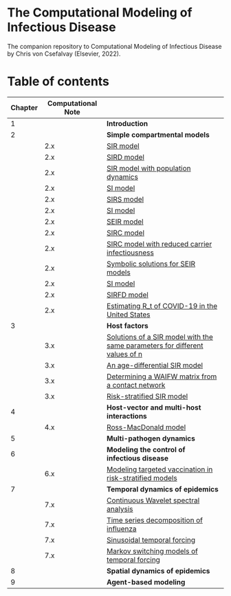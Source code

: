 # The Computational Modeling of Infectious Disease

The companion repository to Computational Modeling of Infectious Disease by Chris von Csefalvay (Elsevier, 2022).


# Table of contents

| Chapter | Computational Note | |
|---	|---	|--------------------------------------------	| 
| 1 	|   	| **Introduction**                               	|     |
| 2 	|   	| **Simple compartmental models**                	|     |
|     | 2.x |  [SIR model](https://github.com/chrisvoncsefalvay/computational-infectious-disease/blob/main/ch02/simple_sir_models/simple_sir_models.ipynb)  |
|     | 2.x |  [SIRD model](https://github.com/chrisvoncsefalvay/computational-infectious-disease/blob/main/ch02/simple_sir_models/simple_sir_models.ipynb)  |
|     | 2.x |  [SIR model with population dynamics](https://github.com/chrisvoncsefalvay/computational-infectious-disease/blob/main/ch02/simple_sir_models/simple_sir_models.ipynb)  |
|     | 2.x |  [SI model](https://github.com/chrisvoncsefalvay/computational-infectious-disease/blob/main/ch02/simple_sir_models/simple_sir_models.ipynb)  |
|     | 2.x |  [SIRS model](https://github.com/chrisvoncsefalvay/computational-infectious-disease/blob/main/ch02/simple_sir_models/simple_sir_models.ipynb)  |
|     | 2.x |  [SI model](https://github.com/chrisvoncsefalvay/computational-infectious-disease/blob/main/ch02/simple_sir_models/simple_sir_models.ipynb)  |
|     | 2.x |  [SEIR model](https://github.com/chrisvoncsefalvay/computational-infectious-disease/blob/main/ch02/simple_sir_models/simple_sir_models.ipynb)  |
|     | 2.x |  [SIRC model](https://github.com/chrisvoncsefalvay/computational-infectious-disease/blob/main/ch02/simple_sir_models/simple_sir_models.ipynb)  |
|     | 2.x |  [SIRC model with reduced carrier infectiousness](https://github.com/chrisvoncsefalvay/computational-infectious-disease/blob/main/ch02/simple_sir_models/simple_sir_models.ipynb)  |
|     | 2.x |  [Symbolic solutions for SEIR models](https://github.com/chrisvoncsefalvay/computational-infectious-disease/blob/main/ch02/simple_sir_models/simple_sir_models.ipynb)  |
|     | 2.x |  [SI model](https://github.com/chrisvoncsefalvay/computational-infectious-disease/blob/main/ch02/simple_sir_models/simple_sir_models.ipynb)  |
|     | 2.x |  [SIRFD model](https://github.com/chrisvoncsefalvay/computational-infectious-disease/blob/main/ch02/sirfd/sirfd.ipynb) |
|     | 2.x |  [Estimating R_t of COVID-19 in the United States](https://github.com/chrisvoncsefalvay/computational-infectious-disease/blob/main/ch02/rt_estimation/Rt%20estimation.ipynb) |
| 3 	|   	| **Host factors**                               	|     |
|     | 3.x |  [Solutions of a SIR model with the same parameters for different values of n](https://github.com/chrisvoncsefalvay/computational-infectious-disease/blob/main/ch03/sir_different_ns/sir_different_ns.ipynb) |
|     | 3.x |  [An age-differential SIR model](https://github.com/chrisvoncsefalvay/computational-infectious-disease/blob/main/ch03/age_differential_sir/age-differential-sir.ipynb) |
|     | 3.x |  [Determining a WAIFW matrix from a contact network](https://github.com/chrisvoncsefalvay/computational-infectious-disease/blob/main/ch03/waifw_from_contact_network/waifw_from_contact_network.ipynb) |
|     | 3.x |  [Risk-stratified SIR model](https://github.com/chrisvoncsefalvay/computational-infectious-disease/blob/main/ch03/risk_stratified_sir/risk_stratified_sir.ipynb) |
| 4 	|   	| **Host-vector and multi-host interactions**    	|     |
|     | 4.x |  [Ross-MacDonald model](https://github.com/chrisvoncsefalvay/computational-infectious-disease/blob/main/ch04/ross_macdonald/ross-macdonald.ipynb) |
| 5 	|   	| **Multi-pathogen dynamics**                    	|     |
| 6 	|   	| **Modeling the control of infectious disease** 	|     |
|     | 6.x |  [Modeling targeted vaccination in risk-stratified models](https://github.com/chrisvoncsefalvay/computational-infectious-disease/blob/main/ch06/risk_targeted_vaccination/risk_targeted_vaccination.ipynb) |
| 7 	|   	| **Temporal dynamics of epidemics**             	|     |
|   	| 7.x |  [Continuous Wavelet spectral analysis](https://github.com/chrisvoncsefalvay/computational-infectious-disease/blob/main/ch07/cwt/Pertussis%20vs%20measles%20wavelet.ipynb)               	|
|     | 7.x |  [Time series decomposition of influenza](https://github.com/chrisvoncsefalvay/computational-infectious-disease/blob/main/ch07/time_series_decomposition/time_series_decomposition.ipynb) |
|     | 7.x  |  [Sinusoidal temporal forcing](https://github.com/chrisvoncsefalvay/computational-infectious-disease/blob/main/ch07/temporal_forcing/Sinusoidal%20temporal%20forcing.ipynb) |
|     | 7.x |   [Markov switching models of temporal forcing](https://github.com/chrisvoncsefalvay/computational-infectious-disease/blob/main/ch07/markov_switching/Temporal%20forcing%20and%20Markov%20switching.ipynb) |
| 8 	|   	| **Spatial dynamics of epidemics**              	|
| 9 	|   	| **Agent-based modeling**                       	|
